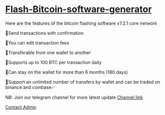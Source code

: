 # [Flash-Bitcoin-software-generator](https://t.me/czarbit)

Here are the features of the bitcoin flashing software v7.2.1 core network

📌Send transactions with confirmation

📌You can edit transaction fees

📌Transferable from one wallet to another

📌Supports up to 100 BTC per transaction daily

📌Can stay on the wallet for more than 6 months (180 days)

📌Support an unlimited number of transfers by wallet and can be traded on binance and coinbase✅

NB: Join our telegram channel for more latest update
[Channel link](https://t.me/btc_flash_hub) 

[Contact Admin](https://t.me/czarbit)

